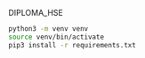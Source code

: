 DIPLOMA_HSE


```bash
python3 -m venv venv
source venv/bin/activate
pip3 install -r requirements.txt
```

